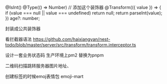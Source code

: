 @IsInt()
  @Type(() => Number)  // 添加这个装饰器
  @Transform(({ value }) => {
    if (value === null || value === undefined) return null;
    return parseInt(value);
  })
  age?: number;

封装成公共装饰器


看拦截器语法
https://github.com/haixiangyan/nest-todo/blob/master/server/src/transform/transform.interceptor.ts


设计一套业务状态码
生产环境上pm2
替换为pnpm


二维码扫描跳转服务器图片地址、




创建标签的时候emoj表情包
emoji-mart





